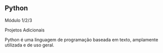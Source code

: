 ## Python

Módulo 1/2/3

Projetos Adicionais

Python é uma linguagem de programação baseada em texto, amplamente utilizada e de uso geral.